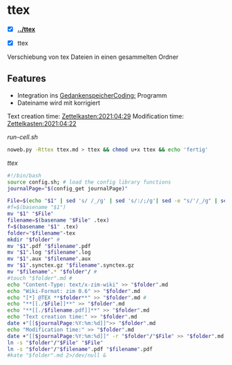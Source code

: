 # ttex
- [X] **[../ttex](./ttex)**

- [X] ttex 

Verschiebung von tex Dateien in einen gesammelten Ordner

## Features
* Integration ins [GedankenspeicherCoding:](./.tt.md) Programm
* Dateiname wird mit korrigiert


Text creation time:
[Zettelkasten:2021:04:29]()
Modification time:
[Zettelkasten:2021:04:22]()

*run-cell.sh*
```bash
noweb.py -Rttex ttex.md > ttex && chmod u+x ttex && echo 'fertig'
```


*ttex*
```bash
#!/bin/bash
source config.sh; # load the config library functions
journalPage="$(config_get journalPage)"

File=$(echo "$1" | sed 's/ /_/g' | sed 's/:/;/g'| sed -e "s/'/_/g" | sed 's/\"//g')
#f=$(basename "$1")
mv "$1" "$File"
filename=$(basename "$File" .tex)
f=$(basename "$1" .tex)
folder="$filename"-tex
mkdir "$folder" #
mv "$1".pdf "$filename".pdf
mv "$1".log "$filename".log
mv "$1".aux "$filename".aux
mv "$1".synctex.gz "$filename".synctex.gz
mv "$filename".* "$folder"/ #
#touch "$folder".md #
echo "Content-Type: text/x-zim-wiki" >> "$folder".md
echo "Wiki-Format: zim 0.6" >> "$folder".md
echo "[*] @TEX **$folder**" >> "$folder".md #
echo "**[[./$File]]**" >> "$folder".md 
echo "**[[./$filename.pdf]]**" >> "$folder".md 
echo "Text creation time:" >> "$folder".md
date +"[[$journalPage:%Y:%m:%d]]">> "$folder".md
echo "Modification time:" >> "$folder".md
date +"[[$journalPage:%Y:%m:%d]]" -r "$folder"/"$File" >> "$folder".md
ln -s "$folder"/"$File" "$File"
ln -s "$folder"/"$filename".pdf "$filename".pdf
#kate "$folder".md 2>/dev/null &
```

